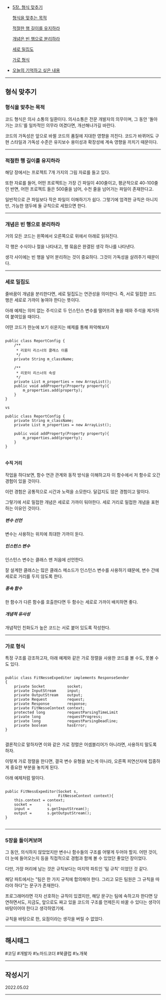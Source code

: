- [5장. 형식 맞추기](#형식-맞추기)
    
    [형식을 맞추는 목적](#형식을-맞추는-목적)

    [적절한 행 길이를 유지하라](#적절한-행-길이를-유지하라)

    [개념은 빈 행으로 분리하라](#개념은-빈-행으로-분리하라)

    [세로 밀집도](#세로-밀집도)

    [가로 형식](#가로-형식)

- [오늘의 기억하고 싶은 내용](#오늘의-기억하고-싶은-내용)

***

## 형식 맞추기

### 형식을 맞추는 목적

코드 형식은 의사 소통의 일환이다.   의사소통은 전문 개발자의 의무이며, 그 동안 '돌아가는 코드'를 일차적인 의무라 여겼다면, 개선해나가길 바란다.

코드의 가독성은 앞으로 바뀔 코드의 품질에 지대한 영향을 끼친다.   코드가 바뀌어도 구현 스타일과 가독성 수준은 유지보수 용이성과 확장성에 계속 영향을 끼치기 때문이다.

***

### 적절한 행 길이를 유지하라

해당 장에서는 프로젝트 7개 가지의 그림 자료를 들고 있다.

또한 자료를 들어, 어떤 프로젝트는 가장 긴 파일이 400줄이고, 평균적으로 40-100줄인 반면, 어떤 프로젝트 들은 500줄을 넘어, 수천 줄을 넘어가는 파일이 존재한다고.

일반적으로 큰 파일보다 작은 파일이 이해하기가 쉽다.   그렇기에 엄격한 규칙은 아니지만, 가능한 염두에 둘 규칙으로 세웠으면 한다.

***

### 개념은 빈 행으로 분리하라

거의 모든 코드는 왼쪽에서 오른쪽으로 위에서 아래로 읽혀진다.

각 행은 수식이나 절을 나타내고, 행 묶음은 완결된 생각 하나를 나타낸다.

생각 사이에는 빈 행을 넣어 분리하는 것이 중요하다. 그것이 가독성을 살려주기 때문이다.

***

### 세로 밀집도

줄바꿈이 개념을 분리한다면, 세로 밀집도는 연관성을 의미한다.   즉, 서로 밀접한 코드 행은 세로로 가까이 놓여야 한다는 뜻이다.

아래 예제는 의미 없는 주석으로 두 인스턴스 변수를 떨어뜨려 놓을 때와 주석을 제거하여 붙여있을 때이다.

어떤 코드가 한눈에 보기 쉬운지는 예제를 통해 파악해보자

<pre>
<code>
public class ReportConfig {
    /**
     * 리포터 리스너의 클래스 이름 
     */
    private String m_className;
    
    /**
     * 리포터 리스너의 속성
     */
    private List<Property> m_properties = new ArrayList<Property>();
    public void addProperty(Property property){
        m_properties.add(property); 
    }
}

vs

public class ReportConfig {
    private String m_className;
    private List<Property> m_properties = new ArrayList<Property>();

    public void addProperty(Property property){
        m_properties.add(property); 
    }
}
</code>
</pre>

#### 수직 거리

작업을 하다보면, 함수 연관 관계와 동작 방식을 이해하고자 이 함수에서 저 함수로 오간 경험이 있을 것이다.

이런 경험은 공통적으로 시간과 노력을 소모한다.   달갑지도 않은 경험이고 말이다.

그렇기에 서로 밀접한 개념은 세로로 가까이 둬야한다. 세로 거리로 밀접한 개념을 표현하는 이유인 것이다.

##### 변수 선언 

변수는 사용하는 위치에 최대한 가까이 둔다.

##### 인스턴스 변수

인스턴스 변수는 클래스 맨 처음에 선언한다.

잘 설계한 클래스는 많은 클래스 메소드가 인스턴스 변수를 사용하기 떄문에, 변수 간에 세로로 거리를 두지 않도록 한다.

##### 종속 함수

한 함수가 다른 함수를 호출한다면 두 함수는 세로로 가까이 배치하면 좋다. 

##### 개념적 유사성 

개념적인 친화도가 높은 코드는 서로 붙어 있도록 작성한다.

***

### 가로 형식 

특정 구조를 강조하고자, 아래 예제와 같은 가로 정렬을 사용한 코드를 볼 수도, 못볼 수도 있다.

<pre>
<code>
public class FitNesseExpediter implements ResponseSender
{
    private Socket          socket;
    private InputStream     input;
    private OutputStream    output;
    private Request         request;
    private Response        response;
    private FitNesseContext context;
    protected long          requestParsingTimeLimit
    private long            requestProgress;
    private long            requestParsingDeadline;
    private boolean         hasError;
}
</code>
</pre>

결론적으로 말하자면 이와 같은 가로 정렬은 어셈블리어가 아니라면, 사용하지 말도록 하자.

이렇게 가로 정렬을 한다면, 결국 변수 유형을 보는게 아니라, 오른쪽 피연산자에 집중하게 중요한 부분을 놓치게 된다.

아래 예제처럼 말이다.

<pre>
<code>
public FitNessExpeditor(Socket s, 
                        FitNesseContext context){
    this.context = context;
    socket =       s;
    input =        s.getInputStream(); 
    output =       s.getOutputStream(); 
}
</code>
</pre>

***

### 5장을 돌이켜보며

그 동안, 의식하지 않았었지만 변수나 함수들의 구조를 어떻게 두어야 할지.   어떤 것이, 더 눈에 들어오는지 등을 직접적으로 경험과 함께 볼 수 있었던 좋았던 장이었다.

다만, 가장 머리에 남는 것은 규칙보다는 마지막 파트인 '팀 규칙' 이었던 것 같다.

해당 파트에서는 "팀은 한 가지 규칙에 합의해야 한다. 그리고 모든 팀원은 그 규칙을 따라야 하다"는 문구가 존재한다.

프로그래머라면 각자 선호하는 규칙이 있겠지만, 해당 문구는 팀에 속하고자 한다면 당연하면서도,   지금도, 앞으로도 짜고 있을 코드의 구조를 언제든지 바꿀 수 있다는 생각이 바탕이어야 한다고 생각하였기에.

규칙을 바탕으로 한, 요점이라는 생각을 버릴 수 없었다.

***

## 해시태그 ##
#코딩 #개발자 #노마드코더 #북클럽 #노개북

***

## 작성시기 ##
2022.05.02

***